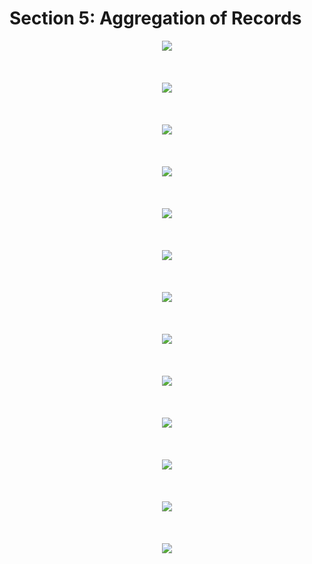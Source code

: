# Section 5: Aggregation of Records

<div align="center"><img src="./diagrams/08/sql-1.svg" /></div><br/><br/><br/>
<div align="center"><img src="./diagrams/08/sql-2.svg" /></div><br/><br/><br/>
<div align="center"><img src="./diagrams/08/sql-3.svg" /></div><br/><br/><br/>
<div align="center"><img src="./diagrams/08/sql-4.svg" /></div><br/><br/><br/>
<div align="center"><img src="./diagrams/08/sql-5.svg" /></div><br/><br/><br/>
<div align="center"><img src="./diagrams/08/sql-6.svg" /></div><br/><br/><br/>
<div align="center"><img src="./diagrams/08/sql-7.svg" /></div><br/><br/><br/>
<div align="center"><img src="./diagrams/08/sql-8.svg" /></div><br/><br/><br/>
<div align="center"><img src="./diagrams/08/sql-9.svg" /></div><br/><br/><br/>
<div align="center"><img src="./diagrams/08/sql-10.svg" /></div><br/><br/><br/>
<div align="center"><img src="./diagrams/08/sql-11.svg" /></div><br/><br/><br/>
<div align="center"><img src="./diagrams/08/sql-12.svg" /></div><br/><br/><br/>
<div align="center"><img src="./diagrams/08/sql-13.svg" /></div><br/><br/><br/>
